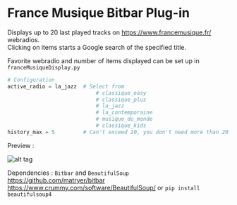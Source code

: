 # France Musique Bitbar Plug-in

Displays up to 20 last played tracks on https://www.francemusique.fr/ webradios.  
Clicking on items starts a Google search of the specified title.

Favorite webradio and number of items displayed can be set up in `franceMusiqueDisplay.py`

```python
# Configuration
active_radio = la_jazz  # Select from
                            # classique_easy
                            # classique_plus
                            # la_jazz
                            # la_contemporaine
                            # musique_du_monde
                            # classique_kids
history_max = 5         # Can't exceed 20, you don't need more than 20.
```

Preview : 

![alt tag](http://i.imgur.com/KyHF1AB.jpg)

Dependencies : `Bitbar` and `BeautifulSoup`  
https://github.com/matryer/bitbar  
https://www.crummy.com/software/BeautifulSoup/ or `pip install beautifulsoup4`
